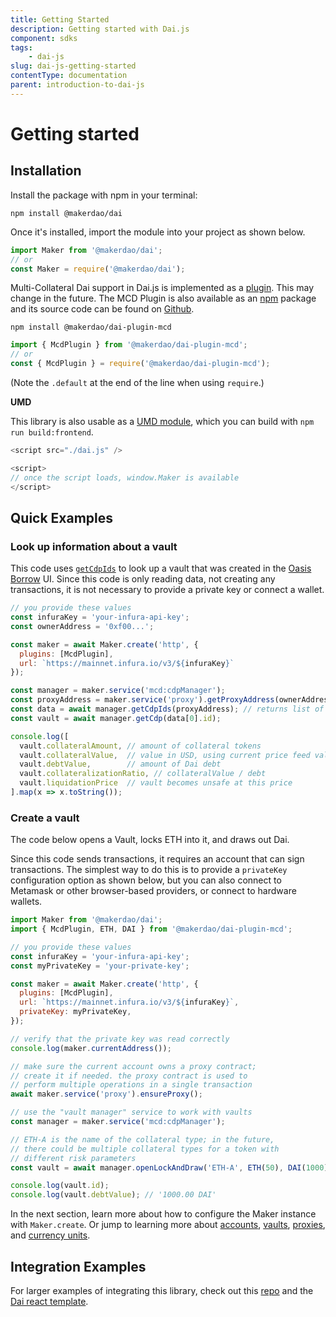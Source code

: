 ```yaml
---
title: Getting Started
description: Getting started with Dai.js
component: sdks
tags:
	- dai-js
slug: dai-js-getting-started
contentType: documentation
parent: introduction-to-dai-js
---
```


# Getting started

## **Installation**

Install the package with npm in your terminal:

`npm install @makerdao/dai`

Once it's installed, import the module into your project as shown below.

```javascript
import Maker from '@makerdao/dai';
// or
const Maker = require('@makerdao/dai');
```

Multi-Collateral Dai support in Dai.js is implemented as a [plugin](maker/plugins.md). This may change in the future. The MCD Plugin is also available as an [npm](https://www.npmjs.com/package/@makerdao/dai-plugin-mcd) package and its source code can be found on [Github](https://github.com/makerdao/dai.js/tree/dev/packages/dai-plugin-mcd).

`npm install @makerdao/dai-plugin-mcd`

```javascript
import { McdPlugin } from '@makerdao/dai-plugin-mcd';
// or
const { McdPlugin } = require('@makerdao/dai-plugin-mcd');
```

\(Note the `.default` at the end of the line when using `require`.\)

**UMD**

This library is also usable as a [UMD module](https://github.com/umdjs/umd), which you can build with `npm run build:frontend`.

```javascript
<script src="./dai.js" />

<script>
// once the script loads, window.Maker is available
</script>
```

## **Quick Examples**

### Look up information about a vault

This code uses [`getCdpIds`](the-mcd-plugin.md#getcdpids) to look up a vault that was created in the [Oasis Borrow](https://oasis.app/borrow) UI. Since this code is only reading data, not creating any transactions, it is not necessary to provide a private key or connect a wallet.

```javascript
// you provide these values
const infuraKey = 'your-infura-api-key';
const ownerAddress = '0xf00...';

const maker = await Maker.create('http', {
  plugins: [McdPlugin],
  url: `https://mainnet.infura.io/v3/${infuraKey}`
});

const manager = maker.service('mcd:cdpManager');
const proxyAddress = maker.service('proxy').getProxyAddress(ownerAddress);
const data = await manager.getCdpIds(proxyAddress); // returns list of { id, ilk } objects
const vault = await manager.getCdp(data[0].id);

console.log([
  vault.collateralAmount, // amount of collateral tokens
  vault.collateralValue,  // value in USD, using current price feed values
  vault.debtValue,        // amount of Dai debt
  vault.collateralizationRatio, // collateralValue / debt
  vault.liquidationPrice  // vault becomes unsafe at this price
].map(x => x.toString());
```

### Create a vault

The code below opens a Vault, locks ETH into it, and draws out Dai.

Since this code sends transactions, it requires an account that can sign transactions. The simplest way to do this is to provide a `privateKey` configuration option as shown below, but you can also connect to Metamask or other browser-based providers, or connect to hardware wallets.

```javascript
import Maker from '@makerdao/dai';
import { McdPlugin, ETH, DAI } from '@makerdao/dai-plugin-mcd';

// you provide these values
const infuraKey = 'your-infura-api-key';
const myPrivateKey = 'your-private-key';

const maker = await Maker.create('http', {
  plugins: [McdPlugin],
  url: `https://mainnet.infura.io/v3/${infuraKey}`,
  privateKey: myPrivateKey,
});

// verify that the private key was read correctly
console.log(maker.currentAddress());

// make sure the current account owns a proxy contract;
// create it if needed. the proxy contract is used to
// perform multiple operations in a single transaction
await maker.service('proxy').ensureProxy();

// use the "vault manager" service to work with vaults
const manager = maker.service('mcd:cdpManager');

// ETH-A is the name of the collateral type; in the future,
// there could be multiple collateral types for a token with
// different risk parameters
const vault = await manager.openLockAndDraw('ETH-A', ETH(50), DAI(1000));

console.log(vault.id);
console.log(vault.debtValue); // '1000.00 DAI'
```

In the next section, learn more about how to configure the Maker instance with `Maker.create`. Or jump to learning more about [accounts](advanced-configuration/using-multiple-accounts.md), [vaults](the-mcd-plugin.md), [proxies](advanced-configuration/using-ds-proxy.md), and [currency units](currency-units.md).

## Integration Examples

For larger examples of integrating this library, check out this [repo](https://github.com/makerdao/integration-examples) and the [Dai react template](https://github.com/ethanbennett/dai-react-template).
